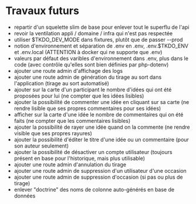 # Travaux futurs

- repartir d'un squelette slim de base pour enlever tout le superflu de l'api
- revoir la ventilation appli / domaine / infra qui n'est pas respectée
- utiliser $TKDO_DEV_MODE dans fixtures, plutôt que de passer --prod
- notion d'environnement et séparation de .env en .env, .env.$TKDO_ENV et .env.local
  (ATTENTION à docker qui ne supporte que .env)
- valeurs par défaut des varibles d'environnement dans .env, plus dans le code
  (avec contrôle qu'elles sont bien définies par php-dotenv)
- ajouter une route admin d'affichage des logs
- ajouter une route admin de génération du tirage au sort dans l'application (tirage au sort automatisé)
- ajouter sur la carte d'un participant le nombre d'idées qui ont été proposées pour lui (ne compter que les idées lisibles)
- ajouter la possibilité de commenter une idée en cliquant sur sa carte (ne rendre lisible que ses propres commentaires pour ses idées)
- afficher sur la carte d'une idée le nombre de commentaires qui on été faits (ne compter que les commentaires lisibles)
- ajouter la possibilité de rayer une idée quand on la commente (ne rendre visible que ses propres rayures)
- ajouter la possibilité d'éditer le titre d'une idée ou un commentaire (pour son auteur seulement)
- ajouter la possibilité de désactiver un compte utilisateur
  (toujours présent en base pour l'historique, mais plus utilisable)
- ajouter une route admin d'annulation du tirage
- ajouter une route admin de suppression d'un utilisateur d'une occasion
- ajouter une route admin de suppression d'occasion (si pas ou plus de tirage)
- enlever "doctrine" des noms de colonne auto-générés en base de données
